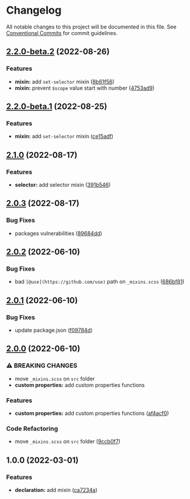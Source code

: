 # Changelog

All notable changes to this project will be documented in this file. See [Conventional Commits](https://conventionalcommits.org) for commit guidelines.

## [2.2.0-beta.2](https://github.com/unsass/css/compare/v2.2.0-beta.1...v2.2.0-beta.2) (2022-08-26)


### Features

* **mixin:** add `set-selector` mixin ([8b61f56](https://github.com/unsass/css/commit/8b61f56de9e59c50de10017787fc9d8bb07cc8e3))
* **mixin:** prevent `$scope`  value start with number ([4753ad9](https://github.com/unsass/css/commit/4753ad9d0b421f2957fbb1bfce4d85cf14b2ca11))

## [2.2.0-beta.1](https://github.com/unsass/css/compare/v2.1.0...v2.2.0-beta.1) (2022-08-25)


### Features

* **mixin:** add `set-selector` mixin ([ce15adf](https://github.com/unsass/css/commit/ce15adfb8f1187a5afa1cf49610a58d9b2ffc5b8))

## [2.1.0](https://github.com/unsass/css/compare/v2.0.3...v2.1.0) (2022-08-17)


### Features

* **selector:** add selector mixin ([391b546](https://github.com/unsass/css/commit/391b54632f6d44f8478d73632bafc0e0d786fbcf))

## [2.0.3](https://github.com/unsass/css/compare/v2.0.2...v2.0.3) (2022-08-17)


### Bug Fixes

* packages vulnerabilities ([89684dd](https://github.com/unsass/css/commit/89684dd0868b5e50d25e60ae0607abb5e11aca2a))

## [2.0.2](https://github.com/unsass/css/compare/v2.0.1...v2.0.2) (2022-06-10)


### Bug Fixes

* bad `[@use](https://github.com/use)` path on `_mixins.scss` ([686bf81](https://github.com/unsass/css/commit/686bf81818fad6fae3a909dd7a8d32cfff24a56f))

## [2.0.1](https://github.com/unsass/css/compare/v2.0.0...v2.0.1) (2022-06-10)


### Bug Fixes

* update package.json ([f09784d](https://github.com/unsass/css/commit/f09784dbfe51bcf353f447be8c160884ab10ed9a))

## [2.0.0](https://github.com/unsass/css/compare/v1.0.0...v2.0.0) (2022-06-10)


### ⚠ BREAKING CHANGES

* move `_mixins.scss` on `src` folder
* **custom properties:** add custom properties functions

### Features

* **custom properties:** add custom properties functions ([af4acf0](https://github.com/unsass/css/commit/af4acf0484b5af057f783eb4ee77b382e2993d78))


### Code Refactoring

* move `_mixins.scss` on `src` folder ([9ccb0f7](https://github.com/unsass/css/commit/9ccb0f7d4b12407585a34270e1c04e31daf4d914))

## 1.0.0 (2022-03-01)


### Features

* **declaration:** add mixin ([ca7234a](https://github.com/unsass/css/commit/ca7234a546260b0fd2862ab60d1d4593b7833b06))
